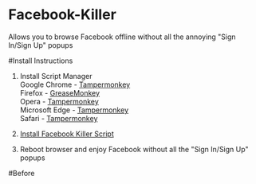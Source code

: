 # Facebook-Killer
Allows you to browse Facebook offline without all the annoying "Sign In/Sign Up" popups

#Install Instructions
1. Install Script Manager<br>
Google Chrome - [Tampermonkey](https://chrome.google.com/webstore/detail/tampermonkey/dhdgffkkebhmkfjojejmpbldmpobfkfo)<br>
Firefox - [GreaseMonkey](https://addons.mozilla.org/firefox/addon/greasemonkey/)<br>
Opera - [Tampermonkey](https://addons.opera.com/extensions/details/tampermonkey-beta/)<br>
Microsoft Edge - [Tampermonkey](https://www.microsoft.com/store/p/tampermonkey/9nblggh5162s)<br>
Safari - [Tampermonkey](https://safari.tampermonkey.net/tampermonkey.safariextz)<br>

2. [Install Facebook Killer Script](http://raw.githubusercontent.com/CometCoder/facebook-killer/master/FacebookKiller.user.js)
3. Reboot browser and enjoy Facebook without all the "Sign In/Sign Up" popups

#Before
